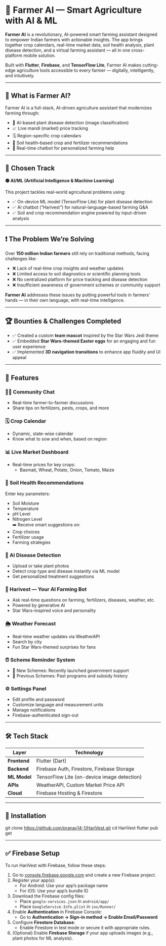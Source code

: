 # 🌾 Farmer AI — Smart Agriculture with AI & ML

**Farmer AI** is a revolutionary, AI-powered smart farming assistant designed to empower Indian farmers with actionable insights. The app brings together crop calendars, real-time market data, soil health analysis, plant disease detection, and a virtual farming assistant — all in one cross-platform mobile solution.

Built with **Flutter**, **Firebase**, and **TensorFlow Lite**, Farmer AI makes cutting-edge agriculture tools accessible to every farmer — digitally, intelligently, and intuitively.

---

## 🧠 What is Farmer AI?

Farmer AI is a full-stack, AI-driven agriculture assistant that modernizes farming through:

- 🌾 AI-based plant disease detection (image classification)
- 📈 Live mandi (market) price tracking
- 🗓️ Region-specific crop calendars
- 🧪 Soil health–based crop and fertilizer recommendations
- 🤖 Real-time chatbot for personalized farming help

---

## 🧭 Chosen Track

**🟢 AI/ML (Artificial Intelligence & Machine Learning)**

This project tackles real-world agricultural problems using:

- ✅ On-device ML model (TensorFlow Lite) for plant disease detection
- ✅ AI chatbot (“Harivest”) for natural-language-based farming Q&A
- ✅ Soil and crop recommendation engine powered by input-driven analysis

---

## ❗ The Problem We’re Solving

Over **150 million Indian farmers** still rely on traditional methods, facing challenges like:

- ❌ Lack of real-time crop insights and weather updates
- ❌ Limited access to soil diagnostics or scientific planning tools
- ❌ No centralized platform for price tracking and disease detection
- ❌ Insufficient awareness of government schemes or community support

**Farmer AI** addresses these issues by putting powerful tools in farmers' hands — in their own language, with real-time intelligence.

---

## 🏆 Bounties & Challenges Completed

- ✅ Created a custom **team mascot** inspired by the Star Wars Jedi theme
- ✅ Embedded **Star Wars-themed Easter eggs** for an engaging and fun user experience
- ✅ Implemented **3D navigation transitions** to enhance app fluidity and UI appeal

---

## 🚀 Features

### 👨‍🌾 Community Chat
- Real-time farmer-to-farmer discussions
- Share tips on fertilizers, pests, crops, and more

### 🗓️ Crop Calendar
- Dynamic, state-wise calendar
- Know what to sow and when, based on region

### 📊 Live Market Dashboard
- Real-time prices for key crops:
  - Basmati, Wheat, Potato, Onion, Tomato, Maize

### 🧪 Soil Health Recommendations
Enter key parameters:
- Soil Moisture
- Temperature
- pH Level
- Nitrogen Level  
➡️ Receive smart suggestions on:
- Crop choices
- Fertilizer usage
- Farming strategies

### 📸 AI Disease Detection
- Upload or take plant photos
- Detect crop type and disease instantly via ML model
- Get personalized treatment suggestions

### 🤖 Harivest — Your AI Farming Bot
- Ask real-time questions on farming, fertilizers, diseases, weather, etc.
- Powered by generative AI
- Star Wars–inspired voice and personality

### 🌦️ Weather Forecast
- Real-time weather updates via WeatherAPI
- Search by city
- Fun Star Wars-themed surprises for fans

### ⏰ Scheme Reminder System
- 🔔 New Schemes: Recently launched government support
- 📜 Previous Schemes: Past programs and subsidy history

### ⚙️ Settings Panel
- Edit profile and password
- Customize language and measurement units
- Manage notifications
- Firebase-authenticated sign-out

---

## 🛠️ Tech Stack

| Layer         | Technology                                  |
|---------------|---------------------------------------------|
| **Frontend**  | Flutter (Dart)                              |
| **Backend**   | Firebase Auth, Firestore, Firebase Storage  |
| **ML Model**  | TensorFlow Lite (on-device image detection) |
| **APIs**      | WeatherAPI, Custom Market Price API         |
| **Cloud**     | Firebase Hosting & Firestore                |

---

## 📁 Installation

git clone https://github.com/pranav14-1/HariVest.git
cd HariVest
flutter pub get

---

## ✅ Firebase Setup

To run HariVest with Firebase, follow these steps:

1. Go to [console.firebase.google.com](https://console.firebase.google.com/) and create a new Firebase project.
2. Register your app(s):
   - For Android: Use your app’s package name
   - For iOS: Use your app’s bundle ID
3. Download the Firebase config files:
   - Place `google-services.json` in `android/app/`
   - Place `GoogleService-Info.plist` in `ios/Runner/`
4. Enable **Authentication** in Firebase Console:
   - Go to **Authentication → Sign-in method → Enable Email/Password**
5. Configure **Firestore Database**:
   - Enable Firestore in test mode or secure it with appropriate rules.
6. (Optional) Enable **Firebase Storage** if your app uploads images (e.g., plant photos for ML analysis).

